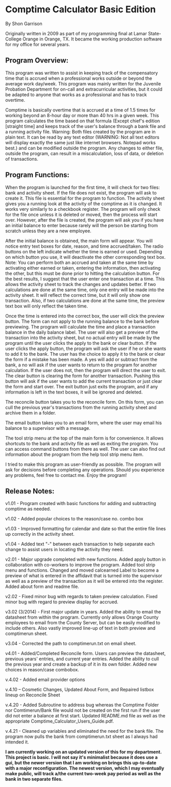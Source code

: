 # Comptime Calculator Basic Edition

By Shon Garrison

Originally written in 2009 as part of my programming final at Lamar State-College
Orange in Orange, TX.  It became the working production software for my office for
several years.  

## Program Overview:

This program was written to assist in keeping track of the compensatory time that is accrued when a professional works outside or beyond the average work day/week. This program was mainly written for the Juvenile Probation Department for on-call and extracurricular activities, but it could be adapted to anyone that works as a professional and has to track overtime.

Comptime is basically overtime that is accrued at a time of 1.5 times for working beyond an 8-hour day or more than 40 hrs in a given week. This program calculates the time based on that formula (Except chief's edition [straight time] and keeps track of the user's balance through a bank file and a running activity file.  Warning:  Both files created by the program are in plain text.  It can be read by any text editor (WARNING: Not all text editors will display exactly the same just like internet browsers. Notepad works best.) and can be modified outside the program.  Any changes to either file, outside the program, can result in a miscalculation, loss of data, or deletion of transactions.

## Program Functions:

When the program is launched for the first time, it will check for two files: bank and activity sheet.  If the file does not exist, the program will ask to create it. This file is essential for the program to function.  The activity sheet gives you a running look at the activity of the comptime as it is changed.  It works very similarly to a checkbook register.  The program will only check for the file once unless it is deleted or moved, then the process will start over.  However, after the file is created, the program will ask you if you have an initial balance to enter because rarely will the person be starting from scratch unless they are a new employee.  

After the initial balance is obtained, the main form will appear.  You will notice entry text boxes for date, reason, and time accrued/taken.  The radio buttons on the left indicate whether the time is earned or used.  Depending on which button you use, it will deactivate the other corresponding text box.  Note:  You can perform both an accrued and taken at the same time by activating either earned or taken, entering the information, then activating the other, but this must be done prior to hitting the calculation button.  For the best results, I suggest that the user enter one transaction at a time.  This allows the activity sheet to track the changes and updates better.  If two calculations are done at the same time, only one entry will be made into the activity sheet.  It will reflect the correct time, but it will only show one transaction.  Also, if two calculations are done at the same time, the preview text box will only reflect the taken time.

Once the time is entered into the correct box, the user will click the preview button.  The form can not apply to the running balance to the bank before previewing.  The program will calculate the time and place a transaction balance in the daily balance label. The user will also get a preview of the transaction into the activity sheet, but no actual entry will be made by the program until the user clicks the apply to the bank or clear button.  If the user clicks the apply button, the program will ask the user if he or she wants to add it to the bank. The user has the choice to apply it to the bank or clear the form if a mistake has been made.  A yes will add or subtract from the bank, a no will ask if the user wants to return to the program for another calculation.  If the user does not, then the program will direct the user to exit.  The clear button is clearing the form for another transaction.  Pushing this button will ask if the user wants to add the current transaction or just clear the form and start over.  The exit button just exits the program, and if any information is left in the text boxes, it will be ignored and deleted.

The reconcile button takes you to the reconcile form.  On this form, you can cull the previous year's transactions from the running activity sheet and archive them in a folder.

The email button takes you to an email form, where the user may email his balance to a supervisor with a message.

The tool strip menu at the top of the main form is for convenience.  It allows shortcuts to the bank and activity file as well as exiting the program.  You can access command buttons from there as well.  The user can also find out information about the program from the help tool strip menu item.

I tried to make this program as user-friendly as possible.  The program will ask for decisions before completing any operations.  Should you experience any problems, feel free to contact me.   Enjoy the program!


## Release Notes:

v1.01 - Program created with basic functions for adding and subtracting comptime as needed.

v1.02 - Added popular choices to the reason/case no. combo box

v1.03 - Improved formatting for calendar and date so that the entire file lines up correctly in the activity sheet.

v1.04 - Added text "-" between each transaction to help separate each change to assist users in locating the activity they need.

v2.01 - Major upgrade completed with new functions.  Added apply button in collaboration with co-workers to improve the program.  Added tool strip menu and functions.  Changed and moved calcearned Label to become a preview of what is entered in the affidavit that is turned into the supervisor as well as a preview of the transaction as it will be entered into the register.  Added about form and readme file.

v2.02 - Fixed minor bug with regards to taken preview calculation.  Fixed minor bug with regard to preview display for accrued.

v3.02 (3/2014) - First major update in years.  Added the ability to email the datasheet from within the program.  Currently only allows Orange County employees to email from the County Server, but can be easily modified to include others.  Also vastly improved line-up of text in both preview and comptimerun sheet.

v3.04 - Corrected the path to comptimerun.txt on email sheet.

v4.01 - Added/Completed Reconcile form.  Users can preview the datasheet, previous years' entries, and current year entries. Added the ability to cull the previous year and create a backup of it in its own folder.  Added new choices in reason/case combobox.

v.4.02 - Added email provider options

v.4.10 – Cosmetic Changes, Updated About Form, and Repaired listbox lineup on Reconcile Sheet

v.4.20 - Added Subroutine to address bug whereas the Comptime Folder nor Comtimerun/Bank file
would not be created on the first run if the user did not enter a balance at first start. Updated
README.md file as well as the appropriate Comptime_Calculator_Users_Guide.pdf.

v.4.21 - Cleaned up variables and eliminated the need for the bank file.  The program now pulls the bank
from comptimerun.txt sheet as I always had intended it.

**I am currently working on an updated version of this for my department.  This project is basic. I will not say it's minimalist because it does use a gui, but the newer version that I am working on brings this up-to-date with a major reconfiguration.  The newest version, which I may eventually make public, will track a/the current two-week pay period as well as the bank in two separate files.**  
